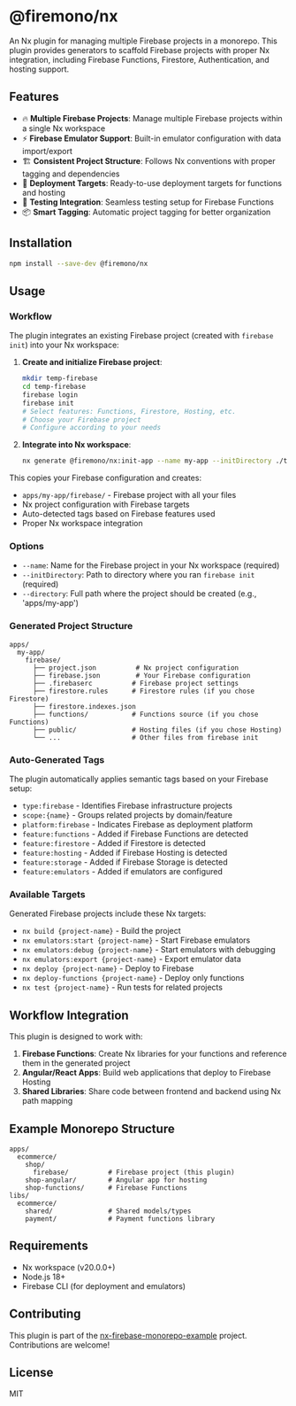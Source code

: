 # @firemono/nx

An Nx plugin for managing multiple Firebase projects in a monorepo. This plugin provides generators to scaffold Firebase projects with proper Nx integration, including Firebase Functions, Firestore, Authentication, and hosting support.

## Features

- 🔥 **Multiple Firebase Projects**: Manage multiple Firebase projects within a single Nx workspace
- ⚡ **Firebase Emulator Support**: Built-in emulator configuration with data import/export
- 🏗️ **Consistent Project Structure**: Follows Nx conventions with proper tagging and dependencies
- 🚀 **Deployment Targets**: Ready-to-use deployment targets for functions and hosting
- 🧪 **Testing Integration**: Seamless testing setup for Firebase Functions
- 📦 **Smart Tagging**: Automatic project tagging for better organization

## Installation

```bash
npm install --save-dev @firemono/nx
```

## Usage

### Workflow

The plugin integrates an existing Firebase project (created with `firebase init`) into your Nx workspace:

1. **Create and initialize Firebase project**:
   ```bash
   mkdir temp-firebase
   cd temp-firebase
   firebase login
   firebase init
   # Select features: Functions, Firestore, Hosting, etc.
   # Choose your Firebase project
   # Configure according to your needs
   ```

2. **Integrate into Nx workspace**:
   ```bash
   nx generate @firemono/nx:init-app --name my-app --initDirectory ./temp-firebase --directory apps/my-app
   ```

This copies your Firebase configuration and creates:
- `apps/my-app/firebase/` - Firebase project with all your files
- Nx project configuration with Firebase targets
- Auto-detected tags based on Firebase features used
- Proper Nx workspace integration

### Options

- `--name`: Name for the Firebase project in your Nx workspace (required)
- `--initDirectory`: Path to directory where you ran `firebase init` (required)
- `--directory`: Full path where the project should be created (e.g., 'apps/my-app')

### Generated Project Structure

```
apps/
  my-app/
    firebase/
      ├── project.json          # Nx project configuration
      ├── firebase.json         # Your Firebase configuration
      ├── .firebaserc          # Firebase project settings
      ├── firestore.rules      # Firestore rules (if you chose Firestore)
      ├── firestore.indexes.json
      ├── functions/           # Functions source (if you chose Functions)
      ├── public/              # Hosting files (if you chose Hosting)
      └── ...                  # Other files from firebase init
```

### Auto-Generated Tags

The plugin automatically applies semantic tags based on your Firebase setup:
- `type:firebase` - Identifies Firebase infrastructure projects
- `scope:{name}` - Groups related projects by domain/feature  
- `platform:firebase` - Indicates Firebase as deployment platform
- `feature:functions` - Added if Firebase Functions are detected
- `feature:firestore` - Added if Firestore is detected  
- `feature:hosting` - Added if Firebase Hosting is detected
- `feature:storage` - Added if Firebase Storage is detected
- `feature:emulators` - Added if emulators are configured

### Available Targets

Generated Firebase projects include these Nx targets:

- `nx build {project-name}` - Build the project
- `nx emulators:start {project-name}` - Start Firebase emulators
- `nx emulators:debug {project-name}` - Start emulators with debugging
- `nx emulators:export {project-name}` - Export emulator data
- `nx deploy {project-name}` - Deploy to Firebase
- `nx deploy-functions {project-name}` - Deploy only functions
- `nx test {project-name}` - Run tests for related projects

## Workflow Integration

This plugin is designed to work with:

1. **Firebase Functions**: Create Nx libraries for your functions and reference them in the generated project
2. **Angular/React Apps**: Build web applications that deploy to Firebase Hosting
3. **Shared Libraries**: Share code between frontend and backend using Nx path mapping

## Example Monorepo Structure

```
apps/
  ecommerce/
    shop/
      firebase/          # Firebase project (this plugin)
    shop-angular/        # Angular app for hosting
    shop-functions/      # Firebase Functions
libs/
  ecommerce/
    shared/              # Shared models/types
    payment/             # Payment functions library
```

## Requirements

- Nx workspace (v20.0.0+)
- Node.js 18+
- Firebase CLI (for deployment and emulators)

## Contributing

This plugin is part of the [nx-firebase-monorepo-example](https://github.com/johannesfiremono/nx-firebase-monorepo-example) project. Contributions are welcome!

## License

MIT
